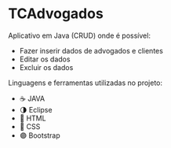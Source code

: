 # TCAdvogados


Aplicativo em Java (CRUD) onde é possível:

- Fazer inserir dados de advogados e clientes
- Editar os dados
- Excluir os dados

Linguagens e ferramentas utilizadas no projeto:

- ☕ JAVA
- 🌗 Eclipse
- 🔶 HTML
- 🔷 CSS
- 🟣 Bootstrap


